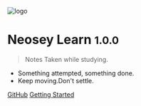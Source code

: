 ![logo](https://i.loli.net/2020/02/05/9b7Wpd8TZLiSfNg.jpg)

# Neosey Learn <small>1.0.0</small>

> Notes Taken while studying.

- Something attempted, something done.
- Keep moving.Don't settle.

[GitHub](https://github.com/Neosey/Learn/)
[Getting Started](#README)

